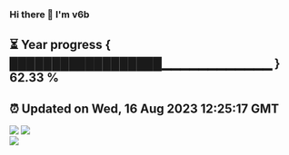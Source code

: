 ### Hi there 👋  I'm v6b  
⏳ Year progress { ██████████████████▁▁▁▁▁▁▁▁▁▁▁▁ } 62.33 %
---
⏰ Updated on Wed, 16 Aug 2023 12:25:17 GMT
---
![](https://github-readme-stats.vercel.app/api?username=v6b&bg_color=30,e96443,904e95&title_color=fff&text_color=fff&layout=compact)
![](https://github-readme-stats.vercel.app/api/top-langs/?username=v6b&layout=compact&bg_color=30,e96443,904e95&title_color=fff&text_color=fff)  
![](https://gcore.jsdelivr.net/gh/v6b/v6b@main/assets/github-contribution-grid-snake.svg)

